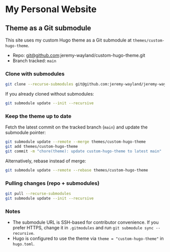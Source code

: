 # My Personal Website

## Theme as a Git submodule

This site uses my custom Hugo theme as a Git submodule at `themes/custom-hugo-theme`.

- Repo: git@github.com:jeremy-wayland/custom-hugo-theme.git
- Branch tracked: `main`

### Clone with submodules

```bash
git clone --recurse-submodules git@github.com:jeremy-wayland/jeremy-wayland.github.io.git
```

If you already cloned without submodules:

```bash
git submodule update --init --recursive
```

### Keep the theme up to date

Fetch the latest commit on the tracked branch (`main`) and update the submodule pointer:

```bash
git submodule update --remote --merge themes/custom-hugo-theme
git add themes/custom-hugo-theme
git commit -m "chore(theme): update custom-hugo-theme to latest main"
```

Alternatively, rebase instead of merge:

```bash
git submodule update --remote --rebase themes/custom-hugo-theme
```

### Pulling changes (repo + submodules)

```bash
git pull --recurse-submodules
git submodule update --init --recursive
```

### Notes

- The submodule URL is SSH-based for contributor convenience. If you prefer HTTPS, change it in `.gitmodules` and run `git submodule sync --recursive`.
- Hugo is configured to use the theme via `theme = "custom-hugo-theme"` in `hugo.toml`.
